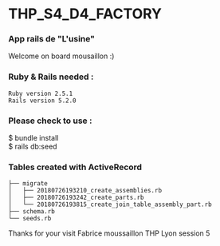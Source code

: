 # THP_S4_D4_FACTORY
### App rails de "L'usine" <br/>
Welcome on board mousaillon :) <br/>

### Ruby & Rails needed :

    Ruby version 2.5.1
    Rails version 5.2.0

### Please check to use :

$ bundle install <br/>
$ rails db:seed

### Tables created with ActiveRecord
```
├── migrate
│   ├── 20180726193210_create_assemblies.rb
│   ├── 20180726193242_create_parts.rb
│   └── 20180726193815_create_join_table_assembly_part.rb
├── schema.rb
└── seeds.rb
```
Thanks for your visit
Fabrice moussaillon THP Lyon session 5
